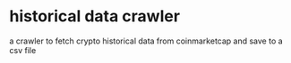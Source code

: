 # historical data crawler

a crawler to fetch crypto historical data from coinmarketcap and save to a csv file